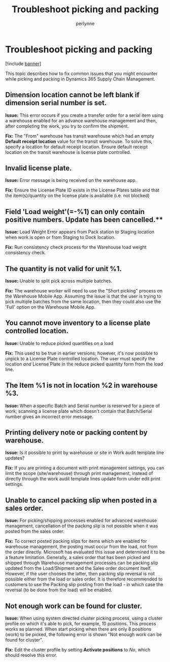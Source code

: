 ﻿---
# required metadata

title: Troubleshoot picking and packing
description: This topic describes how to fix common issues that you might encounter while picking and packing in Dynamics 365 Supply Chain Management.
author: perlynne
manager: tfehr
ms.date: 10/19/2020
ms.topic: article
ms.prod: 
ms.service: dynamics-ax-applications
ms.technology: 

# optional metadata

ms.search.form: 
# ROBOTS: 
audience: Application user
# ms.devlang: 
ms.reviewer: kamaybac
ms.search.scope: Core, Operations
# ms.tgt_pltfrm: 
ms.custom: 
ms.assetid: 
ms.search.region: Global
# ms.search.industry: 
ms.author: perlynne
ms.search.validFrom: 2020-10-19
ms.dyn365.ops.version: 10.0.15
---

# Troubleshoot picking and packing

[!include [banner](../includes/banner.md)]

This topic describes how to fix common issues that you might encounter while picking and packing in Dynamics 365 Supply Chain Management.

<!-- KFM: I think most of these headings are literal error messages. If so, they should be in quotes and introduced at least with "Error: ".  -->

## Dimension location cannot be left blank if dimension serial number is set.

**Issue:** This error occurs if you create a transfer order for a serial item using a warehouse enabled for an advance warehouse management and then, after completing the work, you try to confirm the shipment.

**Fix:** The "From" warehouse has transit warehouse which had an empty **Default receipt location** value for the transit warehouse. To solve this, specify a location for default receipt location. Ensure default receipt location on the transit warehouse is license plate controlled.

## Invalid license plate.

**Issue:** Error message is being received on the warehouse app.

**Fix:** Ensure the License Plate ID exists in the License Plates table and that the item(s)/quantity on the license plate is available (i.e. not blocked)

## Field 'Load weight'(=-%1) can only contain positive numbers. Update has been cancelled.**

**Issue:** Load Weight Error appears from Pack station to Staging location when work is open or from Staging to Dock location.

**Fix:** Run consistency check process for the Warehouse load weight consistency check.

## The quantity is not valid for unit %1.

**Issue:** Unable to split pick across multiple batches.

**Fix:** The warehouse worker will need to use the "Short picking" process on the Warehouse Mobile App. Assuming the issue is that the user is trying to pick multiple batches from the same location, then they could also use the 'Full' option on the Warehouse Mobile App.

## You cannot move inventory to a license plate controlled location.

**Issue:** Unable to reduce picked quantities on a load

**Fix:** This used to be true in earlier versions; however, it's now possible to unpick to a License Plate controlled location. The user must specify the location *and* License Plate in the reduce picked quantity form from the load line.

## The Item %1 is not in location %2 in warehouse %3.

**Issue:** When a specific Batch and Serial number is reserved for a piece of work, scanning a license plate which doesn't contain that Batch/Serial number gives an incorrect error message.

## Printing delivery note or packing content by warehouse.

**Issue:** Is it possible to print by warehouse or site in Work audit template line updates?

**Fix:** If you are printing a document with print management settings, you can limit the scope (site/warehouse) through print management, instead of directly through the work audit template lines update form under edit print settings.

## Unable to cancel packing slip when posted in a sales order.

**Issue:** For picking/shipping processes enabled for advanced warehouse management, cancellation of the packing slip is not possible when it was posted from the sales order.

**Fix:** To correct posted packing slips for items which are enabled for warehouse management, the posting must occur from the load, not from the order directly. Microsoft has evaluated this issue and determined it to be a feature limitation. Generally, a sales order that has been picked and shipped through Warehouse management processes can be packing slip updated from the Load/Shipment and the Sales order document itself. However, if the user chooses the latter, then packing slip reversal is not possible either from the load or sales order. It is therefore recommended to customers to use the Packing slip posting from the load - in which case the reversal (to be done from the load) will be enabled.

## Not enough work can be found for cluster.

**Issue:** When using system directed cluster picking process, using a cluster profile on which it's able to pick, for example, 10 positions. This process works as planned. When start picking when there are only 8 positions (work) to be picked, the following error is shown "Not enough work can be found for cluster".

**Fix:** Edit the cluster profile by setting **Activate positions** to *No*, which should resolve this error.
